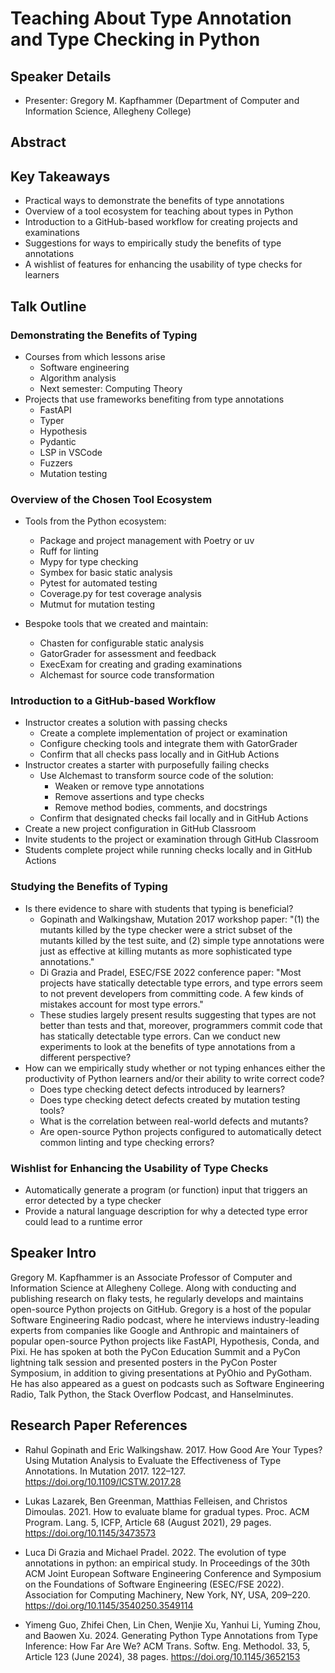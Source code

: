 # Teaching About Type Annotation and Type Checking in Python

## Speaker Details

- Presenter: Gregory M. Kapfhammer (Department of Computer and Information
Science, Allegheny College)

## Abstract

## Key Takeaways

- Practical ways to demonstrate the benefits of type annotations
- Overview of a tool ecosystem for teaching about types in Python
- Introduction to a GitHub-based workflow for creating projects and examinations
- Suggestions for ways to empirically study the benefits of type annotations
- A wishlist of features for enhancing the usability of type checks for learners

## Talk Outline

### Demonstrating the Benefits of Typing

- Courses from which lessons arise
    - Software engineering
    - Algorithm analysis
    - Next semester: Computing Theory
- Projects that use frameworks benefiting from type annotations
    - FastAPI
    - Typer
    - Hypothesis
    - Pydantic
    - LSP in VSCode
    - Fuzzers
    - Mutation testing

### Overview of the Chosen Tool Ecosystem

- Tools from the Python ecosystem:
    - Package and project management with Poetry or uv
    - Ruff for linting
    - Mypy for type checking
    - Symbex for basic static analysis
    - Pytest for automated testing
    - Coverage.py for test coverage analysis
    - Mutmut for mutation testing

- Bespoke tools that we created and maintain:
    - Chasten for configurable static analysis
    - GatorGrader for assessment and feedback
    - ExecExam for creating and grading examinations
    - Alchemast for source code transformation

### Introduction to a GitHub-based Workflow

- Instructor creates a solution with passing checks
    - Create a complete implementation of project or examination
    - Configure checking tools and integrate them with GatorGrader
    - Confirm that all checks pass locally and in GitHub Actions
- Instructor creates a starter with purposefully failing checks
    - Use Alchemast to transform source code of the solution:
        - Weaken or remove type annotations
        - Remove assertions and type checks
        - Remove method bodies, comments, and docstrings
    - Confirm that designated checks fail locally and in GitHub Actions
- Create a new project configuration in GitHub Classroom
- Invite students to the project or examination through GitHub Classroom
- Students complete project while running checks locally and in GitHub Actions

### Studying the Benefits of Typing

- Is there evidence to share with students that typing is beneficial?
    - Gopinath and Walkingshaw, Mutation 2017 workshop paper: "(1) the mutants
    killed by the type checker were a strict subset of the mutants killed by
    the test suite, and (2) simple type annotations were just as effective at
    killing mutants as more sophisticated type annotations."
    - Di Grazia and Pradel, ESEC/FSE 2022 conference paper: "Most projects have
    statically detectable type errors, and type errors seem to not prevent
    developers from committing code. A few kinds of mistakes account for most
    type errors."
    - These studies largely present results suggesting that types are not
    better than tests and that, moreover, programmers commit code that has
    statically detectable type errors. Can we conduct new experiments to look
    at the benefits of type annotations from a different perspective?
- How can we empirically study whether or not typing enhances either the
productivity of Python learners and/or their ability to write correct code?
    - Does type checking detect defects introduced by learners?
    - Does type checking detect defects created by mutation testing tools?
    - What is the correlation between real-world defects and mutants?
    - Are open-source Python projects configured to automatically detect
      common linting and type checking errors?

### Wishlist for Enhancing the Usability of Type Checks

- Automatically generate a program (or function) input that triggers an error
detected by a type checker
- Provide a natural language description for why a detected type error could
lead to a runtime error

## Speaker Intro

Gregory M. Kapfhammer is an Associate Professor of Computer and Information
Science at Allegheny College. Along with conducting and publishing research on
flaky tests, he regularly develops and maintains open-source Python projects on
GitHub. Gregory is a host of the popular Software Engineering Radio podcast,
where he interviews industry-leading experts from companies like Google and
Anthropic and maintainers of popular open-source Python projects like FastAPI,
Hypothesis, Conda, and Pixi. He has spoken at both the PyCon Education Summit
and a PyCon lightning talk session and presented posters in the PyCon Poster
Symposium, in addition to giving presentations at PyOhio and PyGotham. He has
also appeared as a guest on podcasts such as Software Engineering Radio, Talk
Python, the Stack Overflow Podcast, and Hanselminutes.

## Research Paper References

- Rahul Gopinath and Eric Walkingshaw. 2017. How Good Are Your Types? Using
Mutation Analysis to Evaluate the Effectiveness of Type Annotations. In
Mutation 2017. 122–127. https://doi.org/10.1109/ICSTW.2017.28

- Lukas Lazarek, Ben Greenman, Matthias Felleisen, and Christos Dimoulas. 2021.
How to evaluate blame for gradual types. Proc. ACM Program. Lang. 5, ICFP,
Article 68 (August 2021), 29 pages. https://doi.org/10.1145/3473573

- Luca Di Grazia and Michael Pradel. 2022. The evolution of type annotations in
python: an empirical study. In Proceedings of the 30th ACM Joint European
Software Engineering Conference and Symposium on the Foundations of Software
Engineering (ESEC/FSE 2022). Association for Computing Machinery, New York, NY,
USA, 209–220. https://doi.org/10.1145/3540250.3549114

- Yimeng Guo, Zhifei Chen, Lin Chen, Wenjie Xu, Yanhui Li, Yuming Zhou, and
Baowen Xu. 2024. Generating Python Type Annotations from Type Inference: How
Far Are We? ACM Trans. Softw. Eng. Methodol. 33, 5, Article 123 (June 2024), 38
pages. https://doi.org/10.1145/3652153
